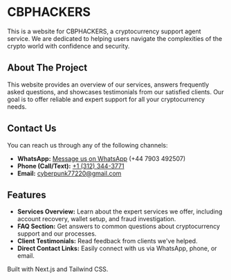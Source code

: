 # CBPHACKERS

This is a website for CBPHACKERS, a cryptocurrency support agent service. We are dedicated to helping users navigate the complexities of the crypto world with confidence and security.

## About The Project

This website provides an overview of our services, answers frequently asked questions, and showcases testimonials from our satisfied clients. Our goal is to offer reliable and expert support for all your cryptocurrency needs.

## Contact Us

You can reach us through any of the following channels:

- **WhatsApp:** [Message us on WhatsApp](https://wa.me/447903492507) (+44 7903 492507)
- **Phone (Call/Text):** [+1 (312) 344-3771](tel:+13123443771)
- **Email:** [cyberpunk77220@gmail.com](mailto:cyberpunk77220@gmail.com)

## Features

- **Services Overview:** Learn about the expert services we offer, including account recovery, wallet setup, and fraud investigation.
- **FAQ Section:** Get answers to common questions about cryptocurrency support and our processes.
- **Client Testimonials:** Read feedback from clients we've helped.
- **Direct Contact Links:** Easily connect with us via WhatsApp, phone, or email.

Built with Next.js and Tailwind CSS.
